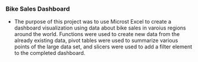 ### Bike Sales Dashboard 

+ The purpose of this project was to use Microst Excel to create a dashboard visualization using data about bike sales in varoius regions around the world.
Functions were used to create new data from the already existing data, pivot tables were used to summarize various points of the large data set, and slicers were used to add a filter element to the completed dashboard. 

